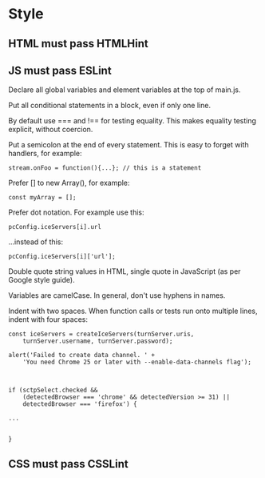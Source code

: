 #  Style

## HTML must pass HTMLHint

## JS must pass ESLint

Declare all global variables and element variables at the top of main.js.

Put all conditional statements in a block, even if only one line.

By default use === and !== for testing equality. This makes equality testing explicit, without coercion.

Put a semicolon at the end of every statement. This is easy to forget with handlers, for example:

	stream.onFoo = function(){...}; // this is a statement

Prefer [] to new Array(), for example:

	const myArray = [];

Prefer dot notation. For example use this:

	pcConfig.iceServers[i].url

...instead of this:

	pcConfig.iceServers[i]['url'];


Double quote string values in HTML, single quote in JavaScript (as per Google style guide).

Variables are camelCase. In general, don't use hyphens in names.

Indent with two spaces. When function calls or tests run onto multiple lines, indent with four spaces: 

	const iceServers = createIceServers(turnServer.uris,
	    turnServer.username, turnServer.password);
	
	alert('Failed to create data channel. ' +
	    'You need Chrome 25 or later with --enable-data-channels flag');
	
	
	
	if (sctpSelect.checked && 
	    (detectedBrowser === 'chrome' && detectedVersion >= 31) ||
	    detectedBrowser === 'firefox') {
	
	...
	
	
	}

## CSS must pass CSSLint

